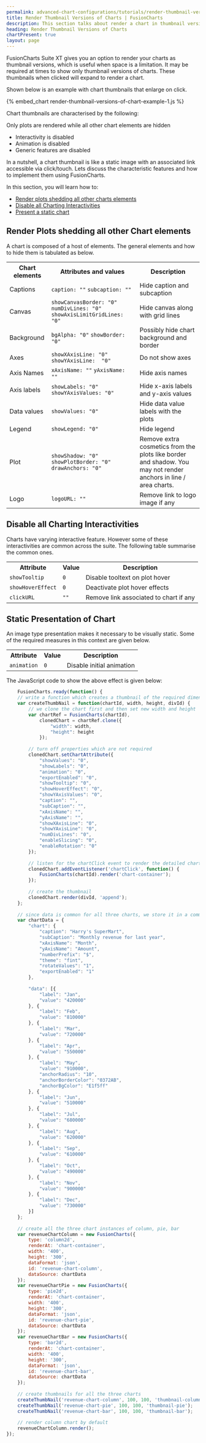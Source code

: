 ```yaml
---
permalink: advanced-chart-configurations/tutorials/render-thumbnail-versions-of-chart.html
title: Render Thumbnail Versions of Charts | FusionCharts
description: This section talks about render a chart in thumbnail version, which is use when space is a limitation.
heading: Render Thumbnail Versions of Charts
chartPresent: true
layout: page
---
```


FusionCharts Suite XT gives you an option to render your charts as thumbnail versions, which is useful when space is a limitation. It may be required at times to show only thumbnail versions of charts. These thumbnails when clicked will expand to render a chart.

Shown below is an example with chart thumbnails that enlarge on click.

{% embed_chart render-thumbnail-versions-of-chart-example-1.js %}

Chart thumbnails are characterised by the following:

Only plots are rendered while all other chart elements are hidden

- Interactivity is disabled
- Animation is disabled
- Generic features are disabled

In a nutshell, a chart thumbnail is like a static image with an associated link accessible via click/touch. Lets discuss the characteristic features and how to implement them using FusionCharts.

In this section, you will learn how to:

* [Render plots shedding all other charts elements](/advanced-chart-configurations/tutorials/render-thumbnail-versions-of-chart.html#render-plots-shedding-all-other-chart-elements)
* [Disable all Charting Interactivities](/advanced-chart-configurations/tutorials/render-thumbnail-versions-of-chart.html#disable-all-charting-interactivities)
* [Present a static chart](/advanced-chart-configurations/tutorials/render-thumbnail-versions-of-chart.html#static-presentation-of-chart)


## Render Plots shedding all other Chart elements

A chart is composed of a host of elements. The general elements and how to hide them is tabulated as below.

<table>
   <tbody>
      <tr>
         <th>Chart elements</th>
         <th>Attributes and values</th>
         <th>Description</th>
      </tr>
      <tr>
         <td>Captions
         </td>
         <td><code>caption: ""</code>
            <code>subcaption: ""</code>
         </td>
         <td>Hide caption and subcaption
         </td>
      </tr>
      <tr>
         <td>Canvas
         </td>
         <td><code>showCanvasBorder: "0"</code>
            <code>numDivLines: "0"</code>
            <code>showAxisLimitGridLines: "0"</code>
         </td>
         <td>Hide canvas along with grid lines
         </td>
      </tr>
      <tr>
         <td>Background
         </td>
         <td><code>bgAlpha: "0"</code>
            <code>showBorder: "0"</code>
         </td>
         <td>Possibly hide chart background and border
         </td>
      </tr>
      <tr>
         <td>Axes
         </td>
         <td><code>showXAxisLine: "0"</code>
            <code>showYAxisLine:  "0"</code>
         </td>
         <td>Do not show axes
         </td>
      </tr>
      <tr>
         <td>Axis Names
         </td>
         <td><code>xAxisName: ""</code>
            <code>yAxisName: ""</code>
         </td>
         <td>Hide axis names
         </td>
      </tr>
      <tr>
         <td>Axis labels
         </td>
         <td><code>showLabels: "0"</code>
            <code>showYAxisValues: "0"</code>
         </td>
         <td>Hide x-axis labels and y-axis values
         </td>
      </tr>
      <tr>
         <td>Data values
         </td>
         <td><code>showValues: "0"</code>
         </td>
         <td>Hide data value labels with the plots
         </td>
      </tr>
      <tr>
         <td>Legend
         </td>
         <td><code>showLegend: "0"</code>
         </td>
         <td>Hide legend
         </td>
      </tr>
      <tr>
         <td>Plot
         </td>
         <td><code>showShadow: "0"</code>
            <code>showPlotBorder: "0"</code>
            <code>drawAnchors: "0"</code>
         </td>
         <td>Remove extra cosmetics from the plots like border and shadow. You may not render anchors in line / area charts.
         </td>
      </tr>
      <tr>
         <td>Logo
         </td>
         <td><code>logoURL: ""</code></td>
         <td>Remove link to logo image if any
         </td>
      </tr>
   </tbody>
</table>

## Disable all Charting Interactivities

Charts have varying interactive feature. However some of these interactivities are common across the suite. The following table summarise the common ones.

<table>
   <tbody>
      <tr>
         <th>Attribute</th>
         <th>Value</th>
         <th>Description</th>
      </tr>
      <tr>
         <td><code>showTooltip</code></td>
         <td><code>0</code></td>
         <td>Disable tooltext on plot hover</td>
      </tr>
      <tr>
         <td><code>showHoverEffect</code></td>
         <td><code>0</code></td>
         <td>Deactivate plot hover effects</td>
      </tr>
      <tr>
         <td><code>clickURL</code></td>
         <td><code>""</code></td>
         <td>Remove link associated to chart if any</td>
      </tr>
   </tbody>
</table>

## Static Presentation of Chart

An image type presentation makes it necessary to be visually static. Some of the required measures in this context are given below.

<table>
  <tbody>
    <tr>
        <th>Attribute</th>
        <th>Value</th>
        <th>Description</th>
    </tr>
    <tr>
        <td><code>animation</code></td>
        <td><code>0</code></td>
        <td>Disable initial animation</td>
    </tr>
</tbody>
</table>

The JavaScript code to show the above effect is given below:

```javascript
	FusionCharts.ready(function() {
    // write a function which creates a thumbnail of the required dimensions but turning off some of the properties which are not required in a thumbnail, for some other charts there might be a few more additional properties that need to be turned off.
    var createThumbNail = function(chartId, width, height, divId) {
        // we clone the chart first and then set new width and height
        var chartRef = FusionCharts(chartId),
            clonedChart = chartRef.clone({
                "width": width,
                "height": height
            });
 
        // turn off properties which are not required
        clonedChart.setChartAttribute({
            "showValues": "0",
            "showLabels": "0",
            "animation": "0",
            "exportEnabled": "0",
            "showTooltip": "0",
            "showHoverEffect": "0",
            "showYAxisValues": "0",
            "caption": "",
            "subCaption": "",
            "xAxisName": "",
            "yAxisName": "",
            "showXAxisLine": "0",
            "showYAxisLine": "0",
            "numDivLines": "0",
            "enableSlicing": "0",
            "enableRotation": "0"
        });
 
        // listen for the chartClick event to render the detailed chart
        clonedChart.addEventListener('chartClick', function() {
            FusionCharts(chartId).render('chart-container');
        });
 
        // create the thumbnail
        clonedChart.render(divId, 'append');
    };
 
    // since data is common for all three charts, we store it in a common variable
    var chartData = {
        "chart": {
            "caption": "Harry's SuperMart",
            "subCaption": "Monthly revenue for last year",
            "xAxisName": "Month",
            "yAxisName": "Amount",
            "numberPrefix": "$",
            "theme": "fint",
            "rotateValues": "1",
            "exportEnabled": "1"
        },
 
        "data": [{
            "label": "Jan",
            "value": "420000"
        }, {
            "label": "Feb",
            "value": "810000"
        }, {
            "label": "Mar",
            "value": "720000"
        }, {
            "label": "Apr",
            "value": "550000"
        }, {
            "label": "May",
            "value": "910000",
            "anchorRadius": "10",
            "anchorBorderColor": "0372AB",
            "anchorBgColor": "E1f5ff"
        }, {
            "label": "Jun",
            "value": "510000"
        }, {
            "label": "Jul",
            "value": "680000"
        }, {
            "label": "Aug",
            "value": "620000"
        }, {
            "label": "Sep",
            "value": "610000"
        }, {
            "label": "Oct",
            "value": "490000"
        }, {
            "label": "Nov",
            "value": "900000"
        }, {
            "label": "Dec",
            "value": "730000"
        }]
    };
 
    // create all the three chart instances of column, pie, bar
    var revenueChartColumn = new FusionCharts({
        type: 'column2d',
        renderAt: 'chart-container',
        width: '400',
        height: '300',
        dataFormat: 'json',
        id: 'revenue-chart-column',
        dataSource: chartData
    });
    var revenueChartPie = new FusionCharts({
        type: 'pie2d',
        renderAt: 'chart-container',
        width: '400',
        height: '300',
        dataFormat: 'json',
        id: 'revenue-chart-pie',
        dataSource: chartData
    });
    var revenueChartBar = new FusionCharts({
        type: 'bar2d',
        renderAt: 'chart-container',
        width: '400',
        height: '300',
        dataFormat: 'json',
        id: 'revenue-chart-bar',
        dataSource: chartData
    });
 
    // create thumbnails for all the three charts
    createThumbNail('revenue-chart-column', 100, 100, 'thumbnail-column');
    createThumbNail('revenue-chart-pie', 100, 100, 'thumbnail-pie');
    createThumbNail('revenue-chart-bar', 100, 100, 'thumbnail-bar');
 
    // render column chart by default
    revenueChartColumn.render();
});
```
